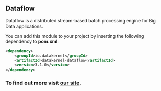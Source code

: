 ## Dataflow

Dataflow is a distributed stream-based batch processing engine for Big Data applications. 

You can add this module to your project by inserting the following dependency to **pom.xml**:
```xml
<dependency>
    <groupId>io.datakernel</groupId>
    <artifactId>datakernel-dataflow</artifactId>
    <version>3.1.0</version>
</dependency>
```

### To find out more visit [our site](https://datakernel.io/docs/cloud/dataflow.html).
